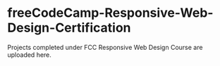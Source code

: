 # freeCodeCamp-Responsive-Web-Design-Certification
Projects completed under FCC Responsive Web Design Course are uploaded here.


